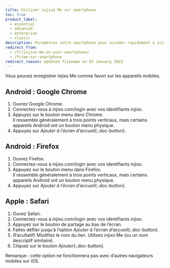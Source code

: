 ```yaml
---
title: Utiliser injixo Me sur smartphone
toc: true
product_label:
  - essential
  - advanced
  - enterprise
  - classic
description: Paramétrez votre smartphone pour accéder rapidement à injixo Me.
redirect_from:
  - /fr/injixo-me-on-your-smartphone/
  - /fr/me-sur-smartphone
redirect_reason: Updated filename on 03 January 2023
---
```


Vous pouvez enregistrer injixo Me comme favori sur les appareils mobiles.

## Android&nbsp;: Google Chrome

1. Ouvrez Google Chrome.
2. Connectez-vous à injixo.com/login avec vos identifiants injixo.
3. Appuyez sur le bouton menu dans Chrome.  
   Il ressemble généralement à trois points verticaux, mais certains appareils Android ont un bouton menu physique.
4. Appuyez sur _Ajouter à l’écran d’accueil_{:.doc-button}.

## Android&nbsp;: Firefox

1. Ouvrez Firefox.
2. Connectez-vous à injixo.com/login avec vos identifiants injixo.
3. Appuyez sur le bouton menu dans Firefox.  
   Il ressemble généralement à trois points verticaux, mais certains appareils Android ont un bouton menu physique.
4. Appuyez sur _Ajouter à l’écran d’accueil_{:.doc-button}.

## Apple&nbsp;: Safari

1. Ouvez Safari.
2. Connectez-vous à injixo.com/login avec vos identifiants injixo.
3. Appuyez sur le bouton de partage au bas de l’écran.
4. Faites défiler jusqu’à l’option _Ajouter à l’écran d’accueil_{:.doc-button}.
5. (Facultatif) Modifiez le nom du lien. Utilisez injixo Me (ou un nom descriptif similaire).
6. Cliquez sur le bouton _Ajouter_{:.doc-button}.

Remarque&nbsp;: cette option ne fonctionnera pas avec d’autres navigateurs mobiles sur iOS.
